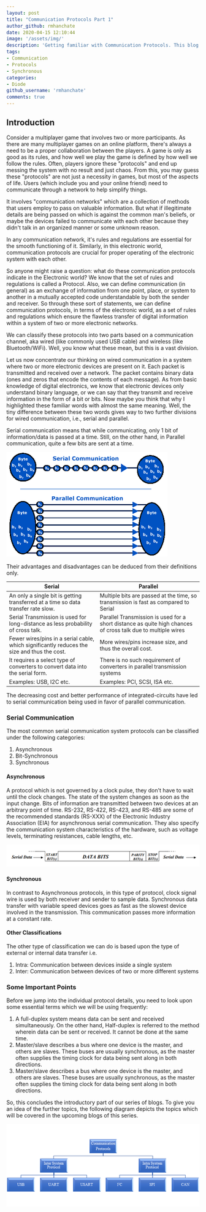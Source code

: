 ```yaml
---
layout: post
title: "Communication Protocols Part 1"
author_github: rmhanchate
date: 2020-04-15 12:10:44
image: '/assets/img/'
description: 'Getting familiar with Communication Protocols. This blog is the first part of the series.'
tags:
- Communication
- Protocols
- Synchronous
categories:
- Diode
github_username: 'rmhanchate'
comments: true
---
```

## Introduction

Consider a multiplayer game that involves two or more participants. As there are many multiplayer games on an online platform, there's always a need to be a proper collaboration between the players. A game is only as good as its rules, and how well we play the game is defined by how well we follow the rules. Often, players ignore these "protocols" and end up messing the system with no result and just chaos. From this, you may guess these "protocols" are not just a necessity in games, but most of the aspects of life. Users (which include you and your online friend) need to communicate through a network to help simplify things.

It involves "communication networks" which are a collection of methods that users employ to pass on valuable information. But what if illegitimate details are being passed on which is against the common man's beliefs, or maybe the devices failed to communicate with each other because they didn't talk in an organized manner or some unknown reason.

In any communication network, it's rules and regulations are essential for the smooth functioning of it. Similarly, in this electronic world, communication protocols are crucial for proper operating of the electronic system with each other. 

So anyone might raise a question: what do these communication protocols indicate in the Electronic world? We know that the set of rules and regulations is called a Protocol. Also, we can define communication (in general) as an exchange of information from one point, place, or system to another in a mutually accepted code understandable by both the sender and receiver. So through these sort of statements, we can define communication protocols, in terms of the electronic world, as a set of rules and regulations which ensure the flawless transfer of digital information within a system of two or more electronic networks.

We can classify these protocols into two parts based on a communication channel, aka wired (like commonly used USB cable) and wireless (like Bluetooth/WiFi). Well, you know what these mean, but this is a vast division. 

Let us now concentrate our thinking on wired communication in a system where two or more electronic devices are present on it. Each packet is transmitted and received over a network. The packet contains binary data (ones and zeros that encode the contents of each message). As from basic knowledge of digital electronics, we know that electronic devices only understand binary language, or we can say that they transmit and receive information in the form of a bit or bits. Now maybe you think that why I highlighted these familiar words with almost the same meaning. Well, the tiny difference between these two words gives way to two further divisions for wired communication, i.e., serial and parallel.

Serial communication means that while communicating, only 1 bit of information/data is passed at a time. Still, on the other hand, in Parallel communication, quite a few bits are sent at a time.

![img](/blog_src/assets/img/Compro1/opmyfRvgD9xbWHuRU0GmT3aHDgAv5w0H1hpWXHYthAOikFenCJb8aKsmFLEZiNB_3rCSImpF80PgXE9XFTydsdpDs8fESjYLicvZ1fb3tYISJLoNjBFdz3LnAuEFKL0v6gJR3ekN.jpg)

Their advantages and disadvantages can be deduced from their definitions only.

| Serial                                                       | Parallel                                                     |
| ------------------------------------------------------------ | ------------------------------------------------------------ |
| An only a single bit is getting transferred at a time so data transfer rate slow. | Multiple bits are passed at the time, so transmission is fast as compared to Serial |
| Serial Transmission is used for long-distance as less probability of cross talk. | Parallel Transmission is used for a short distance as quite high chances of cross talk due to multiple wires |
| Fewer wires/pins in a serial cable, which significantly reduces the size and thus the cost. | More wires/pins increase size, and thus the overall cost.    |
| It requires a select type of converters to convert data into the serial form. | There is no such requirement of converters in parallel transmission systems |
| Examples: USB, I2C etc.                                      | Examples: PCI, SCSI, ISA etc.                                |

The decreasing cost and better performance of integrated-circuits have led to serial communication being used in favor of parallel communication.

### **Serial Communication**

The most common serial communication system protocols can be classified under the following categories:

1. Asynchronous
2. Bit-Synchronous
3. Synchronous

#### Asynchronous

A protocol which is not governed by a clock pulse, they don't have to wait until the clock changes. The state of the system changes as soon as the input change. Bits of information are transmitted between two devices at an arbitrary point of time. RS-232, RS-422, RS-423, and RS-485 are some of the recommended standards (RS-XXX) of the Electronic Industry Association (EIA) for asynchronous serial communication. They also specify the communication system characteristics of the hardware, such as voltage levels, terminating resistances, cable lengths, etc. 

![img](/blog_src/assets/img/Compro1/BIJYViEh-aABuJnQqmPPzVhNDMKjIJFAw6VGRdCd8OvVct8bD4FlU9149DiI7TlRPGWUgxHq3XNBuKDJkXotl-RFH4QObPULzi7MgSVsvu8HiNZa1VJEDpMz_Siz2HT4qBHORM1H.jpg)

#### Synchronous

In contrast to Asynchronous protocols, in this type of protocol, clock signal wire is used by both receiver and sender to sample data. Synchronous data transfer with variable speed devices goes as fast as the slowest device involved in the transmission. This communication passes more information at a constant rate.

#### Other Classifications

The other type of classification we can do is based upon the type of external or internal data transfer i.e.

1. Intra: Communication between devices inside a single system
2. Inter: Communication between devices of two or more different systems



### Some Important Points

Before we jump into the individual protocol details, you need to look upon some essential terms which we will be using frequently:

1. A full-duplex system means data can be sent and received simultaneously. On the other hand, Half-duplex is referred to the method wherein data can be sent or received. It cannot be done at the same time.
2. Master/slave describes a bus where one device is the master, and others are slaves. These buses are usually synchronous, as the master often supplies the timing clock for data being sent along in both directions.
3. Master/slave describes a bus where one device is the master, and others are slaves. These buses are usually synchronous, as the master often supplies the timing clock for data being sent along in both directions.



So, this concludes the introductory part of our series of blogs. To give you an idea of the further topics, the following diagram depicts the topics which will be covered in the upcoming blogs of this series.

![img](/blog_src/assets/img/Compro1/M2tjsegWNC1ddIIXDq8PW7oOq-L9OjAM6MuJ11rs8OAl_PTHuhOQBGioTKztW1yWAHlbHhAx1WkSLb5EQm6GM5rGhnnAPKQsMvfyXnu0fv_CfuKkAMW7_ntvUBYFwS7ybKKNjdLw.jpg)
